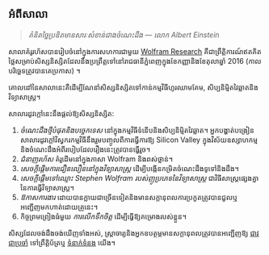 ## អំពីសាលា

> _គំនិតច្នៃប្រឌិតមានសារៈសំខាន់ជាងចំណេះដឹង — លោក Albert Einstein_

សាលាគំរូរហ័សបានរៀបចំនៅក្នុងការសហការជាមួយ [Wolfram Research](http://wolfram.com/) គឺជាព្រឹត្តិការណ៍ឥតគិតថ្លៃសម្រាប់សិស្សនិស្សិតដែលនឹងប្រព្រឹត្តទៅនៅរាជធានីភ្នំពេញក្នុងខែកញ្ញានិងខែតុលាឆ្នាំ 2016 (កាលបរិច្ឆេទត្រូវបានគេប្រកាស) ។

គោលដៅនៃសាលានេះគឺដើម្បីណែនាំសិស្សនិស្សិតទៅកាន់កម្មវិធីហូរឈាមគែម, សិប្បនិម្មិតវៃឆ្លាតនិងវិទ្យាសាស្រ្ត។

សាលារដូវក្តៅនេះនឹងផ្តល់ឱ្យសិស្សនិស្សិត:

1. _ចំណេះដឹងថ្មីបំផុតនិងបច្ចេកទេស_ នៅក្នុងកម្មវិធីទំនើបនិងសិប្បនិម្មិតវៃឆ្លាត។ អ្នកបង្ហាត់បង្រៀនសាលារដូវក្តៅវិស្វករកម្មវិធីនឹងរួមបញ្ចូលពីការធ្វើការឱ្យ Silicon Valley ក្នុងវិស័យឧស្សាហកម្មនិងចំណេះដឹងអំពីរបៀបដែលរឿងនេះត្រូវបានធ្វើរួច។
2. _ជំនាញរហ័ស_ គំរូដើមនៅក្នុងភាសា Wolfram និងពស់ថ្លាន់។
3. _សេចក្តីផ្តើមការជឿនលឿននៅក្នុងវិទ្យាសាស្រ្ត_ ដើម្បីបង្កើនកម្រិតចំណេះដឹងទូទៅនិងដឹង។
4. _សេចក្តីផ្តើមទៅឈ្មោះ Stephen Wolfram របស់ញូប្រភេទនៃវិទ្យាសាស្រ្ត_ ជាវិធីសាស្រ្តផ្សេងគ្នានៃការធ្វើវិទ្យាសាស្រ្ត។
5. _ឱកាសការងារ_ ដោយបានក្លាយជាច្រើនទៀតនិងមានសក្តានុពលការប្រកួតត្រូវបានជួលឬអញ្ជើញមកហាត់ដោយគ្រូនេះ។
6. កិច្ចព្រមព្រៀងធំមួយ _ការលើកទឹកចិត្ត_ ដើម្បីធ្វើឱ្យគម្រោងរបស់ខ្លួន។

សិស្សដែលចង់ដឹងចង់ឃើញទាំងអស់, ស្រ្តាចារ្យនិងអ្នកឧបត្ថម្ភមានសក្តានុពលត្រូវបានអញ្ជើញឱ្យ [ជាវជាប្រចាំ](#subscribe) ទៅព្រឹត្តិប័ត្រឬ [ទំនាក់ទំនង](#contact) យើង។
